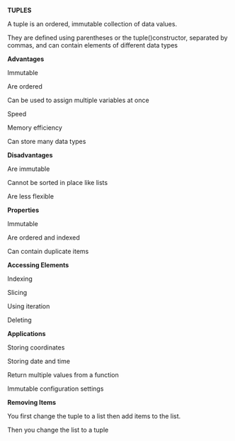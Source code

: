 **TUPLES**
                      
A tuple is an ordered, immutable collection of data values.

They are defined using parentheses or the tuple()constructor, separated by commas, and can contain elements of different data types

**Advantages**

Immutable

Are ordered

Can be used to assign multiple variables at once

Speed

Memory efficiency 

Can store many data types

**Disadvantages**

Are immutable

Cannot be sorted in place like lists

Are less flexible

**Properties**

Immutable

Are ordered and indexed

Can contain duplicate items

**Accessing Elements**

Indexing

Slicing

Using iteration

Deleting

**Applications**

Storing coordinates

Storing date and time

Return multiple values from a function

Immutable configuration settings

**Removing Items**

You first change the tuple to a list then add items to the list.

Then you change the list to a tuple

